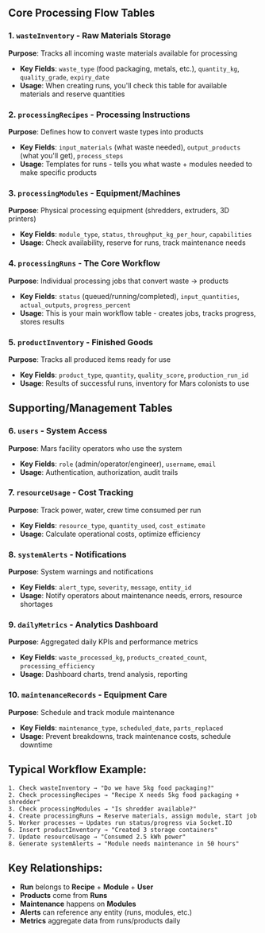 
## Core Processing Flow Tables

### 1. **`wasteInventory`** - Raw Materials Storage
**Purpose**: Tracks all incoming waste materials available for processing
- **Key Fields**: `waste_type` (food packaging, metals, etc.), `quantity_kg`, `quality_grade`, `expiry_date`
- **Usage**: When creating runs, you'll check this table for available materials and reserve quantities

### 2. **`processingRecipes`** - Processing Instructions  
**Purpose**: Defines how to convert waste types into products
- **Key Fields**: `input_materials` (what waste needed), `output_products` (what you'll get), `process_steps`
- **Usage**: Templates for runs - tells you what waste + modules needed to make specific products

### 3. **`processingModules`** - Equipment/Machines
**Purpose**: Physical processing equipment (shredders, extruders, 3D printers)
- **Key Fields**: `module_type`, `status`, `throughput_kg_per_hour`, `capabilities`
- **Usage**: Check availability, reserve for runs, track maintenance needs

### 4. **`processingRuns`** - The Core Workflow
**Purpose**: Individual processing jobs that convert waste → products
- **Key Fields**: `status` (queued/running/completed), `input_quantities`, `actual_outputs`, `progress_percent`
- **Usage**: This is your main workflow table - creates jobs, tracks progress, stores results

### 5. **`productInventory`** - Finished Goods
**Purpose**: Tracks all produced items ready for use
- **Key Fields**: `product_type`, `quantity`, `quality_score`, `production_run_id`
- **Usage**: Results of successful runs, inventory for Mars colonists to use

## Supporting/Management Tables

### 6. **`users`** - System Access
**Purpose**: Mars facility operators who use the system
- **Key Fields**: `role` (admin/operator/engineer), `username`, `email`
- **Usage**: Authentication, authorization, audit trails

### 7. **`resourceUsage`** - Cost Tracking
**Purpose**: Track power, water, crew time consumed per run
- **Key Fields**: `resource_type`, `quantity_used`, `cost_estimate`
- **Usage**: Calculate operational costs, optimize efficiency

### 8. **`systemAlerts`** - Notifications
**Purpose**: System warnings and notifications
- **Key Fields**: `alert_type`, `severity`, `message`, `entity_id`
- **Usage**: Notify operators about maintenance needs, errors, resource shortages

### 9. **`dailyMetrics`** - Analytics Dashboard
**Purpose**: Aggregated daily KPIs and performance metrics
- **Key Fields**: `waste_processed_kg`, `products_created_count`, `processing_efficiency`
- **Usage**: Dashboard charts, trend analysis, reporting

### 10. **`maintenanceRecords`** - Equipment Care
**Purpose**: Schedule and track module maintenance
- **Key Fields**: `maintenance_type`, `scheduled_date`, `parts_replaced`
- **Usage**: Prevent breakdowns, track maintenance costs, schedule downtime

## Typical Workflow Example:

```
1. Check wasteInventory → "Do we have 5kg food packaging?"
2. Check processingRecipes → "Recipe X needs 5kg food packaging + shredder"  
3. Check processingModules → "Is shredder available?"
4. Create processingRuns → Reserve materials, assign module, start job
5. Worker processes → Updates run status/progress via Socket.IO
6. Insert productInventory → "Created 3 storage containers"
7. Update resourceUsage → "Consumed 2.5 kWh power"
8. Generate systemAlerts → "Module needs maintenance in 50 hours"
```

## Key Relationships:
- **Run** belongs to **Recipe** + **Module** + **User**
- **Products** come from **Runs**
- **Maintenance** happens on **Modules**
- **Alerts** can reference any entity (runs, modules, etc.)
- **Metrics** aggregate data from runs/products daily


